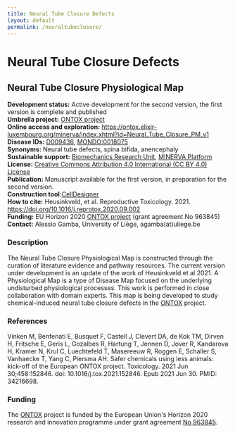 ```yaml
---
title: Neural Tube Closure Defects
layout: default
permalink: /neuraltubeclosure/
---
```


# Neural Tube Closure Defects

## Neural Tube Closure Physiological Map

**Development status:** Active development for the second version, the first version is complete and published \
**Umbrella project:** [ONTOX project](https://ontox-project.eu/) \
**Online access and exploration:** <https://ontox.elixir-luxembourg.org/minerva/index.xhtml?id=Neural_Tube_Closure_PM_v1> \
**Disease IDs:** [D009436](https://id.nlm.nih.gov/mesh/D009436.html), [MONDO:0018075](https://id.nlm.nih.gov/mesh/D009436.html) \
**Synonyms:** Neural tube defects, spina bifida, anencephaly \
**Sustainable support:** [Biomechanics Research Unit](http://www.biomech.ulg.ac.be/), [MINERVA Platform](https://minerva.pages.uni.lu/) \
**License:** [Creative Commons Attribution 4.0 International (CC BY 4.0) License](https://creativecommons.org/licenses/by/4.0/) \
**Publication:** Manuscript available for the first version, in preparation for the second version. \
**Construction tool:**[CellDesigner](https://www.celldesigner.org/) \
**How to cite:** Heusinkveld, et al. Reproductive Toxicology. 2021. <https://doi.org/10.1016/j.reprotox.2020.09.002> \
**Funding:** EU Horizon 2020 [ONTOX project](https://ontox-project.eu/) (grant agreement No 963845) \
**Contact:** Alessio Gamba, University of Liège, agamba(at)uliege.be

### Description

The Neural Tube Closure Physiological Map is constructed through the curation of literature evidence and pathway resources. The current version under development is an update of the work of Heusinkveld et al 2021. A Physiological Map is a type of Disease Map focused on the underlying undisturbed physiological processes. This work is performed in close collaboration with domain experts. This map is being developed to study chemical-induced neural tube closure defects in the [ONTOX](https://ontox-project.eu/) project.

### References

Vinken M, Benfenati E, Busquet F, Castell J, Clevert DA, de Kok TM, Dirven H, Fritsche E, Geris L, Gozalbes R, Hartung T, Jennen D, Jover R, Kandarova H, Kramer N, Krul C, Luechtefeld T, Masereeuw R, Roggen E, Schaller S, Vanhaecke T, Yang C, Piersma AH. Safer chemicals using less animals: kick-off of the European ONTOX project. Toxicology. 2021 Jun 30;458:152846. doi: 10.1016/j.tox.2021.152846. Epub 2021 Jun 30. PMID: 34216698.

### Funding

The [ONTOX](https://ontox-project.eu/) project is funded by the European Union's Horizon 2020 research and innovation programme under grant agreement [No 963845](https://doi.org/10.3030/963845).

